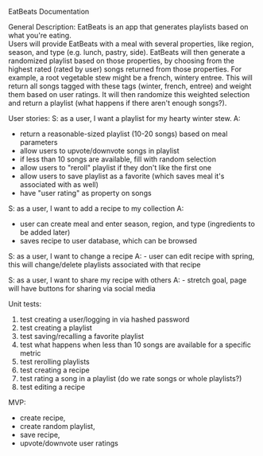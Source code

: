 EatBeats Documentation 

General Description: 
EatBeats is an app that generates playlists based on what you're eating.  
Users will provide EatBeats with a meal with several properties, like region, season, 
and type (e.g. lunch, pastry, side).  EatBeats will then generate a randomized playlist
based on those properties, by choosing from the highest rated (rated by user) songs
returned from those properties.  For example, a root vegetable stew might be a french, 
wintery entree.  This will return all songs tagged with these tags (winter, french, 
entree) and weight them based on user ratings.  It will then randomize this weighted 
selection and return a playlist (what happens if there aren't enough songs?).  

User stories:
S: as a user, I want a playlist for my hearty winter stew. 
A: 
 - return a reasonable-sized playlist (10-20 songs) based on meal parameters
 - allow users to upvote/downvote songs in playlist
 - if less than 10 songs are available, fill with random selection
 - allow users to "reroll" playlist if they don't like the first one
 - allow users to save playlist as a favorite (which saves meal it's associated with 
 as well)
 - have "user rating" as property on songs
 
S: as a user, I want to add a recipe to my collection
A:
 - user can create meal and enter season, region, and type (ingredients to be added later)
 - saves recipe to user database, which can be browsed
 
S: as a user, I want to change a recipe 
A: 
	- user can edit recipe with spring, this will change/delete playlists associated with
	that recipe
	
S: as a user, I want to share my recipe with others
A: 
	- stretch goal, page will have buttons for sharing via social media
	
Unit tests:
1. test creating a user/logging in via hashed password
2. test creating a playlist
3. test saving/recalling a favorite playlist
4. test what happens when less than 10 songs are available for a specific metric 
5. test rerolling playlists
6. test creating a recipe
7. test rating a song in a playlist (do we rate songs or whole playlists?)
8. test editing a recipe

MVP: 
- create recipe, 
- create random playlist, 
- save recipe, 
- upvote/downvote user ratings
 